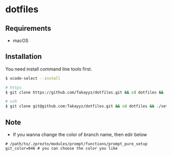 # dotfiles
## Requirements
- macOS

## Installation
You need install command line tools first.
```sh
$ xcode-select --install
```

```sh
# https
$ git clone https://github.com/Takayyz/dotfiles.git && cd dotfiles && ./setup.sh

# ssh
$ git clone git@github.com:Takayyz/dotfiles.git && cd dotfiles && ./setup.sh
```

## Note
- If you wanna change the color of branch name, then edir below
```
# /path/to/.zprezto/modules/prompt/functions/prompt_pure_setup
git_color=046 # you can choose the color you like
```

